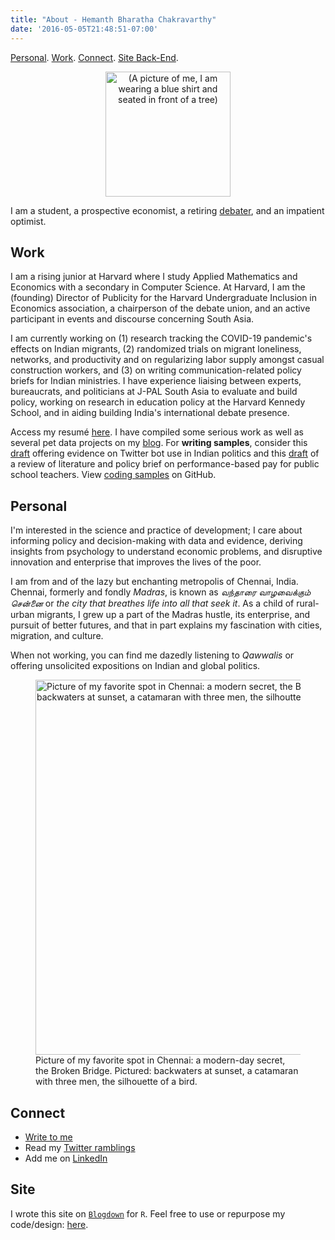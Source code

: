 ```yaml
---
title: "About - Hemanth Bharatha Chakravarthy"
date: '2016-05-05T21:48:51-07:00'
---
```


[Personal](#personal). [Work](#work). [Connect](#connect). [Site Back-End](#site).

<center><img alt = '(A picture of me, I am wearing a blue shirt and seated in front of a tree)' width='200' src='/post/hemanth.jpg'/></center>

I am a student, a prospective economist, a retiring [debater](https://www.edexlive.com/news/2018/aug/02/meet-indias-youngest-debate-guns-who-matched-wits-with-the-best-in-the-world-3562.html), and an impatient optimist. 

## Work <a name="work"></a>

I am a rising junior at Harvard where I study Applied Mathematics and Economics with a secondary in Computer Science. At Harvard, I am the (founding) Director of Publicity for the Harvard Undergraduate Inclusion in Economics association, a chairperson of the debate union, and an active participant in events and discourse concerning South Asia. 

I am currently working on (1) research tracking the COVID-19 pandemic's effects on Indian migrants, (2) randomized trials on migrant loneliness, networks, and productivity and on regularizing labor supply amongst casual construction workers, and (3) on writing communication-related policy briefs for Indian ministries. I have experience liaising between experts, bureaucrats, and politicians at J-PAL South Asia to evaluate and build policy, working on research in education policy at the Harvard Kennedy School, and in aiding building India's international debate presence.

Access my resumé [here](https://www.dropbox.com/s/j9y4md59lo4m5rv/BharathaChakravarthy_Hemanth_resume_jun20.pdf?dl=0). I have compiled some serious work as well as several pet data projects on my [blog](https://www.b-hemanth.com/). For **writing samples**, consider this [draft](https://www.b-hemanth.com/2020/05/17/twitter-botocracy-evidence-from-the-use-of-twitter-bots-by-modi-s-bjp-in-india/) offering evidence on Twitter bot use in Indian politics and this [draft](https://www.b-hemanth.com/2020/06/04/lessons-on-teacher-pay-policy-brief-on-performance-based-pay-for-teachers/) of a review of literature and policy brief on performance-based pay for public school teachers. View [coding samples](https://github.com/b-hemanth) on GitHub.

## Personal <a name="personal"></a>

I'm interested in the science and practice of development; I care about informing policy and decision-making with data and evidence, deriving insights from psychology to understand economic problems, and disruptive innovation and enterprise that improves the lives of the poor. 

I am from and of the lazy but enchanting metropolis of Chennai, India. Chennai, formerly and fondly *Madras*, is known as *வந்தாரை வாழவைக்கும் சென்னை* or *the city that breathes life into all that seek it*. As a child of rural-urban migrants, I grew up a part of the Madras hustle, its enterprise, and pursuit of better futures, and that in part explains my fascination with cities, migration, and culture. 

When not working, you can find me dazedly listening to *Qawwalis* or offering unsolicited expositions on Indian and global politics.

<figure>
<img alt = 'Picture of my favorite spot in Chennai: a modern secret, the Broken Bridge. Pictured: backwaters at sunset, a catamaran with three men, the silhoutte of a bird.' width='600' src='/./about_files/56764725_2145881622145000_3600959293169336320_o.jpg'/>
<figcaption>Picture of my favorite spot in Chennai: a modern-day secret, the Broken Bridge. Pictured: backwaters at sunset, a catamaran with three men, the silhouette of a bird.</figcaption>
</figure>

## Connect

- [Write to me](mailto:hemanthbharathachakravarthy@college.harvard.edu) 
- Read my [Twitter ramblings](https://twitter.com/hemanth2510)
- Add me on [LinkedIn](https://www.linkedin.com/in/b-hemanth/)

## Site

I wrote this site on [`Blogdown`](https://bookdown.org/yihui/blogdown/) for `R`. Feel free to use or repurpose my code/design: [here](https://github.com/b-hemanth/my_page).
